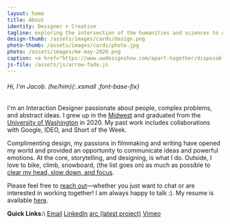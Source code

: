 ```yaml
---
layout: home
title: About
identity: Designer + Creative
tagline: exploring the intersection of the humanities and sciences to connect individuals, communities, and systems.
design-thumb: /assets/images/cards/design.png
photo-thumb: /assets/images/cards/photo.jpg
photo: /assets/images/me-may-2020.png
caption: <a href="https://www.uwdesignshow.com/apart-together/disposable-camera-connection">Shot on Film</a>, circa May 2020
js-file: /assets/js/arrow-fade.js
---
```


###### Hi, I'm Jacob. _(he/him)_{:.xsmall .font-base-fix}

I'm an Interaction Designer passionate about people, complex problems, and abstract ideas. I grew up in the [Midwest](https://en.wikipedia.org/wiki/Northbrook,_Illinois) and graduated from the [University of Washington](https://art.washington.edu/design/interaction-design-bdes) in 2020. My past work includes collaborations with Google, IDEO, and Short of the Week.

Complimenting design, my passions in filmmaking and writing have opened my world and provided an opportunity to communicate ideas and powerful emotions. At the core, storytelling, and designing, is what I do. Outside, I love to bike, climb, snowboard, (the list goes on) as much as possible to [clear my head, slow down, and focus](https://web.stanford.edu/~cbross/Ecospeak/wildernessletter.html).

Please feel free to [reach out](mailto&#58;%6Aa%&#54;&#51;obee&#37;&#54;C&#37;6&#57;&#37;61s&#64;gm&#37;61%69&#108;&#46;co&#37;6D)—whether you just want to chat or are interested in working together! I am always happy to talk :). My resume is available [here](/assets/Elias_Resume_Jan_2020.pdf).

**Quick Links:**\\
[Email](mailto&#58;%6Aa%&#54;&#51;obee&#37;&#54;C&#37;6&#57;&#37;61s&#64;gm&#37;61%69&#108;&#46;co&#37;6D) [LinkedIn](https://www.linkedin.com/in/jacobelias/) [arc (latest project)](https://arc.jelias.me) [Vimeo](https://vimeo.com/jelias)


